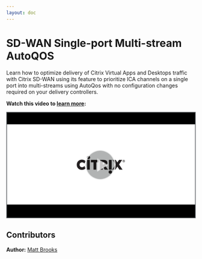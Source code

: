 ```yaml
---
layout: doc
---
```

# SD-WAN Single-port Multi-stream AutoQOS

Learn how to optimize delivery of Citrix Virtual Apps and Desktops traffic with Citrix SD-WAN using its feature to prioritize ICA channels on a single port into multi-streams using AutoQos with no configuration changes required on your delivery controllers.

**Watch this video to [learn more](https://youtu.be/yaTe9z0jXRU):**

[![SDWAN Tech Insight](/en-us/tech-zone/learn/media/shared_video-placeholder.png)](https://youtu.be/yaTe9z0jXRU)

## Contributors

**Author:** [Matt Brooks](https://twitter.com/tweetmattbrooks)
